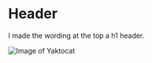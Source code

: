 # Header

I made the wording at the top a h1 header.

![Image of Yaktocat](https://octodex.github.com/images/yaktocat.png)
